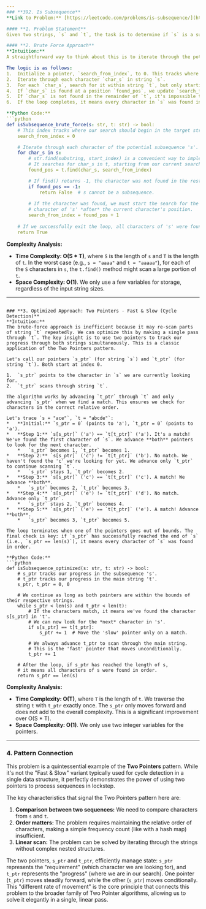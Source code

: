 ```yaml
---
### **392. Is Subsequence**
**Link to Problem:** [https://leetcode.com/problems/is-subsequence/](https://leetcode.com/problems/is-subsequence/)

#### **1. Problem Statement**
Given two strings, `s` and `t`, the task is to determine if `s` is a subsequence of `t`. A subsequence is formed by deleting zero or more characters from the original string (`t`) without changing the relative order of the remaining characters. For example, "ace" is a subsequence of "abcde", but "aec" is not.

#### **2. Brute Force Approach**
**Intuition:**
A straightforward way to think about this is to iterate through the potential subsequence `s` character by character. For each character in `s`, we need to find its first occurrence in `t` *after* the position of the previous character we found. We can maintain a "search-from" index for `t`. If we ever fail to find a character, we know `s` cannot be a subsequence.

The logic is as follows:
1.  Initialize a pointer, `search_from_index`, to 0. This tracks where in `t` we should start our next search.
2.  Iterate through each character `char_s` in string `s`.
3.  For each `char_s`, search for it within string `t`, but only starting from `search_from_index`.
4.  If `char_s` is found at a position `found_pos`, we update `search_from_index` to `found_pos + 1` for the next iteration. This ensures we only look forward in `t`, preserving the relative order.
5.  If `char_s` is not found in the remainder of `t`, it's impossible to form the subsequence. We can immediately return `False`.
6.  If the loop completes, it means every character in `s` was found in `t` in the correct order, so we return `True`.

**Python Code:**
```python
def isSubsequence_brute_force(s: str, t: str) -> bool:
    # This index tracks where our search should begin in the target string 't'.
    search_from_index = 0

    # Iterate through each character of the potential subsequence 's'.
    for char_s in s:
        # str.find(substring, start_index) is a convenient way to implement this logic.
        # It searches for char_s in t, starting from our current search position.
        found_pos = t.find(char_s, search_from_index)

        # If find() returns -1, the character was not found in the rest of string 't'.
        if found_pos == -1:
            return False  # s cannot be a subsequence.
        
        # If the character was found, we must start the search for the *next*
        # character of 's' *after* the current character's position.
        search_from_index = found_pos + 1
    
    # If we successfully exit the loop, all characters of 's' were found in order.
    return True

```
**Complexity Analysis:**

*   **Time Complexity: O(S * T)**, where `S` is the length of `s` and `T` is the length of `t`. In the worst case (e.g., `s = "aaaa"` and `t = "aaaaa"`), for each of the `S` characters in `s`, the `t.find()` method might scan a large portion of `t`.
*   **Space Complexity: O(1)**. We only use a few variables for storage, regardless of the input string sizes.

---
```

### **3. Optimized Approach: Two Pointers - Fast & Slow (Cycle Detection)**
**Intuition:**
The brute-force approach is inefficient because it may re-scan parts of string `t` repeatedly. We can optimize this by making a single pass through `t`. The key insight is to use two pointers to track our progress through both strings simultaneously. This is a classic application of the Two Pointers pattern.

Let's call our pointers `s_ptr` (for string `s`) and `t_ptr` (for string `t`). Both start at index 0.

1.  `s_ptr` points to the character in `s` we are currently looking for.
2.  `t_ptr` scans through string `t`.

The algorithm works by advancing `t_ptr` through `t` and only advancing `s_ptr` when we find a match. This ensures we check for characters in the correct relative order.

Let's trace `s = "ace"`, `t = "abcde"`:
*   **Initial:** `s_ptr = 0` (points to 'a'), `t_ptr = 0` (points to 'a').
*   **Step 1:** `s[s_ptr]` ('a') == `t[t_ptr]` ('a'). It's a match! We've found the first character of `s`. We advance **both** pointers to look for the next character.
    *   `s_ptr` becomes 1, `t_ptr` becomes 1.
*   **Step 2:** `s[s_ptr]` ('c') != `t[t_ptr]` ('b'). No match. We haven't found the 'c' we're looking for yet. We advance only `t_ptr` to continue scanning `t`.
    *   `s_ptr` stays 1, `t_ptr` becomes 2.
*   **Step 3:** `s[s_ptr]` ('c') == `t[t_ptr]` ('c'). A match! We advance **both**.
    *   `s_ptr` becomes 2, `t_ptr` becomes 3.
*   **Step 4:** `s[s_ptr]` ('e') != `t[t_ptr]` ('d'). No match. Advance only `t_ptr`.
    *   `s_ptr` stays 2, `t_ptr` becomes 4.
*   **Step 5:** `s[s_ptr]` ('e') == `t[t_ptr]` ('e'). A match! Advance **both**.
    *   `s_ptr` becomes 3, `t_ptr` becomes 5.

The loop terminates when one of the pointers goes out of bounds. The final check is key: if `s_ptr` has successfully reached the end of `s` (i.e., `s_ptr == len(s)`), it means every character of `s` was found in order.

**Python Code:**
```python
def isSubsequence_optimized(s: str, t: str) -> bool:
    # s_ptr tracks our progress in the subsequence 's'.
    # t_ptr tracks our progress in the main string 't'.
    s_ptr, t_ptr = 0, 0

    # We continue as long as both pointers are within the bounds of their respective strings.
    while s_ptr < len(s) and t_ptr < len(t):
        # If the characters match, it means we've found the character s[s_ptr] in 't'.
        # We can now look for the *next* character in 's'.
        if s[s_ptr] == t[t_ptr]:
            s_ptr += 1  # Move the 'slow' pointer only on a match.
        
        # We always advance t_ptr to scan through the main string.
        # This is the 'fast' pointer that moves unconditionally.
        t_ptr += 1
    
    # After the loop, if s_ptr has reached the length of s,
    # it means all characters of s were found in order.
    return s_ptr == len(s)

```
**Complexity Analysis:**

*   **Time Complexity: O(T)**, where `T` is the length of `t`. We traverse the string `t` with `t_ptr` exactly once. The `s_ptr` only moves forward and does not add to the overall complexity. This is a significant improvement over O(S * T).
*   **Space Complexity: O(1)**. We only use two integer variables for the pointers.

---
### **4. Pattern Connection**
This problem is a quintessential example of the **Two Pointers** pattern. While it's not the "Fast & Slow" variant typically used for cycle detection in a single data structure, it perfectly demonstrates the power of using two pointers to process sequences in lockstep.

The key characteristics that signal the Two Pointers pattern here are:
1.  **Comparison between two sequences:** We need to compare characters from `s` and `t`.
2.  **Order matters:** The problem requires maintaining the relative order of characters, making a simple frequency count (like with a hash map) insufficient.
3.  **Linear scan:** The problem can be solved by iterating through the strings without complex nested structures.

The two pointers, `s_ptr` and `t_ptr`, efficiently manage state: `s_ptr` represents the "requirement" (which character we are looking for), and `t_ptr` represents the "progress" (where we are in our search). One pointer (`t_ptr`) moves steadily forward, while the other (`s_ptr`) moves conditionally. This "different rate of movement" is the core principle that connects this problem to the broader family of Two Pointer algorithms, allowing us to solve it elegantly in a single, linear pass.